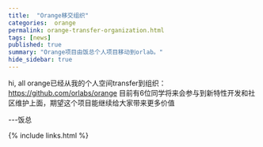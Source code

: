 ```yaml
---
title:  "Orange移交组织"
categories:  orange
permalink: orange-transfer-organization.html
tags: [news]
published: true
summary: "Orange项目由饭总个人项目移动到orlab。"
hide_sidebar: true
---
```



hi, all
orange已经从我的个人空间transfer到组织：https://github.com/orlabs/orange
目前有6位同学将来会参与到新特性开发和社区维护上面，期望这个项目能继续给大家带来更多价值


---饭总

{% include links.html %}
